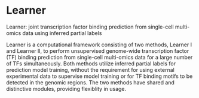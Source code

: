 # Learner
Learner: joint transcription factor binding prediction from single-cell multi-omics data using inferred partial labels

Learner is a computational framework consisting of two methods, Learner I and Learner II, to perform unsupervised genome-wide transcription factor (TF) binding prediction from single-cell multi-omics data for a large number of TFs simultaneously. Both methods utilize inferred partial labels for prediction model training, without the requirement for using external experimental data to supervise model training or for TF binding motifs to be detected in the genomic regions. The two methods have shared and distinctive modules, providing flexiblity in usage.
